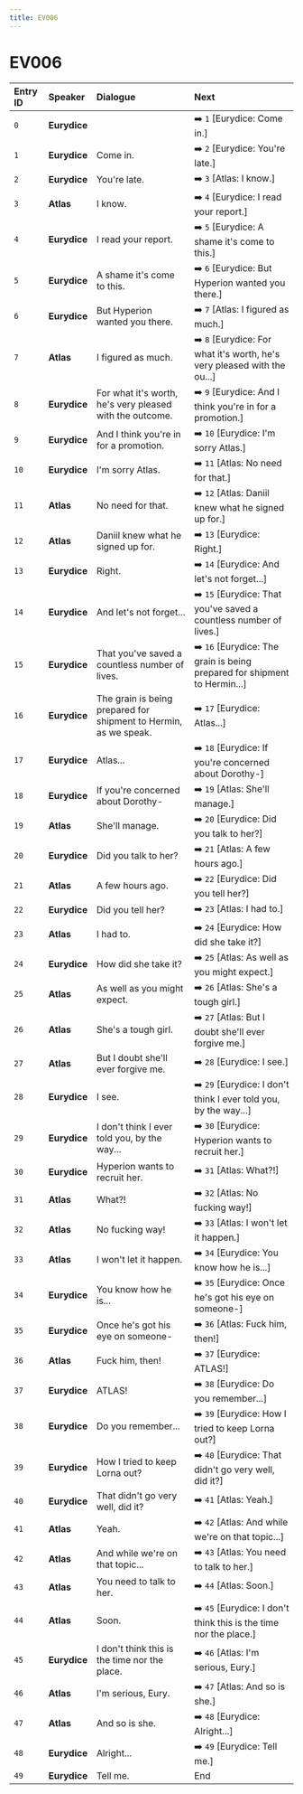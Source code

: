 ```yaml
---
title: EV006
---
```


# EV006


| Entry ID | Speaker | Dialogue | Next |
| :------- | :------ | :------- | :------------ |
| `0` | **Eurydice** |  | ➡️ `1` \[Eurydice: Come in\.\] |
| `1` | **Eurydice** | Come in\. | ➡️ `2` \[Eurydice: You're late\.\] |
| `2` | **Eurydice** | You're late\. | ➡️ `3` \[Atlas: I know\.\] |
| `3` | **Atlas** | I know\. | ➡️ `4` \[Eurydice: I read your report\.\] |
| `4` | **Eurydice** | I read your report\. | ➡️ `5` \[Eurydice: A shame it's come to this\.\] |
| `5` | **Eurydice** | A shame it's come to this\. | ➡️ `6` \[Eurydice: But Hyperion wanted you there\.\] |
| `6` | **Eurydice** | But Hyperion wanted you there\. | ➡️ `7` \[Atlas: I figured as much\.\] |
| `7` | **Atlas** | I figured as much\. | ➡️ `8` \[Eurydice: For what it's worth, he's very pleased with the ou\.\.\.\] |
| `8` | **Eurydice** | For what it's worth, he's very pleased with the outcome\. | ➡️ `9` \[Eurydice: And I think you're in for a promotion\.\] |
| `9` | **Eurydice** | And I think you're in for a promotion\. | ➡️ `10` \[Eurydice: I'm sorry Atlas\.\] |
| `10` | **Eurydice** | I'm sorry Atlas\. | ➡️ `11` \[Atlas: No need for that\.\] |
| `11` | **Atlas** | No need for that\. | ➡️ `12` \[Atlas: Daniil knew what he signed up for\.\] |
| `12` | **Atlas** | Daniil knew what he signed up for\. | ➡️ `13` \[Eurydice: Right\.\] |
| `13` | **Eurydice** | Right\. | ➡️ `14` \[Eurydice: And let's not forget\.\.\.\] |
| `14` | **Eurydice** | And let's not forget\.\.\. | ➡️ `15` \[Eurydice: That you've saved a countless number of lives\.\] |
| `15` | **Eurydice** | That you've saved a countless number of lives\. | ➡️ `16` \[Eurydice: The grain is being prepared for shipment to Hermin\.\.\.\] |
| `16` | **Eurydice** | The grain is being prepared for shipment to Hermin, as we speak\. | ➡️ `17` \[Eurydice: Atlas\.\.\.\] |
| `17` | **Eurydice** | Atlas\.\.\. | ➡️ `18` \[Eurydice: If you're concerned about Dorothy\-\] |
| `18` | **Eurydice** | If you're concerned about Dorothy\- | ➡️ `19` \[Atlas: She'll manage\.\] |
| `19` | **Atlas** | She'll manage\. | ➡️ `20` \[Eurydice: Did you talk to her?\] |
| `20` | **Eurydice** | Did you talk to her? | ➡️ `21` \[Atlas: A few hours ago\.\] |
| `21` | **Atlas** | A few hours ago\. | ➡️ `22` \[Eurydice: Did you tell her?\] |
| `22` | **Eurydice** | Did you tell her? | ➡️ `23` \[Atlas: I had to\.\] |
| `23` | **Atlas** | I had to\. | ➡️ `24` \[Eurydice: How did she take it?\] |
| `24` | **Eurydice** | How did she take it? | ➡️ `25` \[Atlas: As well as you might expect\.\] |
| `25` | **Atlas** | As well as you might expect\. | ➡️ `26` \[Atlas: She's a tough girl\.\] |
| `26` | **Atlas** | She's a tough girl\. | ➡️ `27` \[Atlas: But I doubt she'll ever forgive me\.\] |
| `27` | **Atlas** | But I doubt she'll ever forgive me\. | ➡️ `28` \[Eurydice: I see\.\] |
| `28` | **Eurydice** | I see\. | ➡️ `29` \[Eurydice: I don't think I ever told you, by the way\.\.\.\] |
| `29` | **Eurydice** | I don't think I ever told you, by the way\.\.\. | ➡️ `30` \[Eurydice: Hyperion wants to recruit her\.\] |
| `30` | **Eurydice** | Hyperion wants to recruit her\. | ➡️ `31` \[Atlas: What?\!\] |
| `31` | **Atlas** | What?\! | ➡️ `32` \[Atlas: No fucking way\!\] |
| `32` | **Atlas** | No fucking way\! | ➡️ `33` \[Atlas: I won't let it happen\.\] |
| `33` | **Atlas** | I won't let it happen\. | ➡️ `34` \[Eurydice: You know how he is\.\.\.\] |
| `34` | **Eurydice** | You know how he is\.\.\. | ➡️ `35` \[Eurydice: Once he's got his eye on someone\-\] |
| `35` | **Eurydice** | Once he's got his eye on someone\- | ➡️ `36` \[Atlas: Fuck him, then\!\] |
| `36` | **Atlas** | Fuck him, then\! | ➡️ `37` \[Eurydice: ATLAS\!\] |
| `37` | **Eurydice** | ATLAS\! | ➡️ `38` \[Eurydice: Do you remember\.\.\.\] |
| `38` | **Eurydice** | Do you remember\.\.\. | ➡️ `39` \[Eurydice: How I tried to keep Lorna out?\] |
| `39` | **Eurydice** | How I tried to keep Lorna out? | ➡️ `40` \[Eurydice: That didn't go very well, did it?\] |
| `40` | **Eurydice** | That didn't go very well, did it? | ➡️ `41` \[Atlas: Yeah\.\] |
| `41` | **Atlas** | Yeah\. | ➡️ `42` \[Atlas: And while we're on that topic\.\.\.\] |
| `42` | **Atlas** | And while we're on that topic\.\.\. | ➡️ `43` \[Atlas: You need to talk to her\.\] |
| `43` | **Atlas** | You need to talk to her\. | ➡️ `44` \[Atlas: Soon\.\] |
| `44` | **Atlas** | Soon\. | ➡️ `45` \[Eurydice: I don't think this is the time nor the place\.\] |
| `45` | **Eurydice** | I don't think this is the time nor the place\. | ➡️ `46` \[Atlas: I'm serious, Eury\.\] |
| `46` | **Atlas** | I'm serious, Eury\. | ➡️ `47` \[Atlas: And so is she\.\] |
| `47` | **Atlas** | And so is she\. | ➡️ `48` \[Eurydice: Alright\.\.\.\] |
| `48` | **Eurydice** | Alright\.\.\. | ➡️ `49` \[Eurydice: Tell me\.\] |
| `49` | **Eurydice** | Tell me\. | End |
